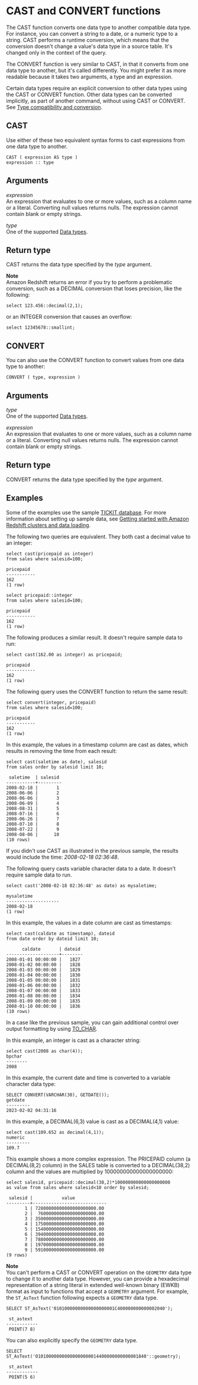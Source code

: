 # CAST and CONVERT functions<a name="r_CAST_function"></a>

The CAST function converts one data type to another compatible data type\. For instance, you can convert a string to a date, or a numeric type to a string\. CAST performs a runtime conversion, which means that the conversion doesn't change a value's data type in a source table\. It's changed only in the context of the query\.

The CONVERT function is very similar to CAST, in that it converts from one data type to another, but it's called differently\. You might prefer it as more readable because it takes two arguments, a type and an expression\. 

Certain data types require an explicit conversion to other data types using the CAST or CONVERT function\. Other data types can be converted implicitly, as part of another command, without using CAST or CONVERT\. See [Type compatibility and conversion](c_Supported_data_types.md#r_Type_conversion)\. 

## CAST<a name="r_CAST_function-cast"></a>

Use either of these two equivalent syntax forms to cast expressions from one data type to another\. 

```
CAST ( expression AS type )
expression :: type
```

## Arguments<a name="r_CAST_function-arguments"></a>

 *expression*   
An expression that evaluates to one or more values, such as a column name or a literal\. Converting null values returns nulls\. The expression cannot contain blank or empty strings\. 

 *type*   
One of the supported [Data types](c_Supported_data_types.md)\. 

## Return type<a name="r_CAST_function-return-type"></a>

CAST returns the data type specified by the *type* argument\. 

**Note**  
Amazon Redshift returns an error if you try to perform a problematic conversion, such as a DECIMAL conversion that loses precision, like the following:   

```
select 123.456::decimal(2,1);
```
or an INTEGER conversion that causes an overflow:   

```
select 12345678::smallint;
```

## CONVERT<a name="convert-function"></a>

You can also use the CONVERT function to convert values from one data type to another: 

```
CONVERT ( type, expression )
```

## Arguments<a name="r_CAST_function-arguments2"></a>

 *type*   
One of the supported [Data types](c_Supported_data_types.md)\. 

 *expression*   
An expression that evaluates to one or more values, such as a column name or a literal\. Converting null values returns nulls\. The expression cannot contain blank or empty strings\. 

## Return type<a name="r_CAST_function-return-type2"></a>

CONVERT returns the data type specified by the *type* argument\. 

## Examples<a name="r_CAST_function-examples"></a>

Some of the examples use the sample [TICKIT database](https://docs.aws.amazon.com/redshift/latest/dg/c_sampledb.html)\. For more information about setting up sample data, see [Getting started with Amazon Redshift clusters and data loading](https://docs.aws.amazon.com/redshift/latest/gsg/data-loading.html)\.

The following two queries are equivalent\. They both cast a decimal value to an integer: 

```
select cast(pricepaid as integer)
from sales where salesid=100;

pricepaid
-----------
162
(1 row)
```

```
select pricepaid::integer
from sales where salesid=100;

pricepaid
-----------
162
(1 row)
```

The following produces a similar result\. It doesn't require sample data to run: 

```
select cast(162.00 as integer) as pricepaid;

pricepaid
-----------
162
(1 row)
```

The following query uses the CONVERT function to return the same result: 

```
select convert(integer, pricepaid)
from sales where salesid=100;

pricepaid
-----------
162
(1 row)
```

In this example, the values in a timestamp column are cast as dates, which results in removing the time from each result:

```
select cast(saletime as date), salesid
from sales order by salesid limit 10;

 saletime  | salesid
-----------+---------
2008-02-18 |       1
2008-06-06 |       2
2008-06-06 |       3
2008-06-09 |       4
2008-08-31 |       5
2008-07-16 |       6
2008-06-26 |       7
2008-07-10 |       8
2008-07-22 |       9
2008-08-06 |      10
(10 rows)
```

If you didn't use CAST as illustrated in the previous sample, the results would include the time: *2008\-02\-18 02:36:48*\.

The following query casts variable character data to a date\. It doesn't require sample data to run\. 

```
select cast('2008-02-18 02:36:48' as date) as mysaletime;

mysaletime    
--------------------
2008-02-18  
(1 row)
```

In this example, the values in a date column are cast as timestamps: 

```
select cast(caldate as timestamp), dateid
from date order by dateid limit 10;

      caldate       | dateid
--------------------+--------
2008-01-01 00:00:00 |   1827
2008-01-02 00:00:00 |   1828
2008-01-03 00:00:00 |   1829
2008-01-04 00:00:00 |   1830
2008-01-05 00:00:00 |   1831
2008-01-06 00:00:00 |   1832
2008-01-07 00:00:00 |   1833
2008-01-08 00:00:00 |   1834
2008-01-09 00:00:00 |   1835
2008-01-10 00:00:00 |   1836
(10 rows)
```

In a case like the previous sample, you can gain additional control over output formatting by using [TO\_CHAR](https://docs.aws.amazon.com/redshift/latest/dg/r_TO_CHAR.html)\.

In this example, an integer is cast as a character string: 

```
select cast(2008 as char(4));
bpchar
--------
2008
```

In this example, the current date and time is converted to a variable character data type: 

```
SELECT CONVERT(VARCHAR(30), GETDATE());
getdate
---------
2023-02-02 04:31:16
```

In this example, a DECIMAL\(6,3\) value is cast as a DECIMAL\(4,1\) value: 

```
select cast(109.652 as decimal(4,1));
numeric
---------
109.7
```

This example shows a more complex expression\. The PRICEPAID column \(a DECIMAL\(8,2\) column\) in the SALES table is converted to a DECIMAL\(38,2\) column and the values are multiplied by 100000000000000000000: 

```
select salesid, pricepaid::decimal(38,2)*100000000000000000000
as value from sales where salesid<10 order by salesid;

 salesid |           value
---------+----------------------------
       1 | 72800000000000000000000.00
       2 |  7600000000000000000000.00
       3 | 35000000000000000000000.00
       4 | 17500000000000000000000.00
       5 | 15400000000000000000000.00
       6 | 39400000000000000000000.00
       7 | 78800000000000000000000.00
       8 | 19700000000000000000000.00
       9 | 59100000000000000000000.00
(9 rows)
```

**Note**  
You can't perform a CAST or CONVERT operation on the `GEOMETRY` data type to change it to another data type\. However, you can provide a hexadecimal representation of a string literal in extended well\-known binary \(EWKB\) format as input to functions that accept a `GEOMETRY` argument\. For example, the `ST_AsText` function following expects a `GEOMETRY` data type\.   

```
SELECT ST_AsText('01010000000000000000001C400000000000002040');
```

```
 st_astext  
------------
 POINT(7 8)
```
You can also explicitly specify the `GEOMETRY` data type\.   

```
SELECT ST_AsText('010100000000000000000014400000000000001840'::geometry);
```

```
 st_astext  
------------
 POINT(5 6)
```